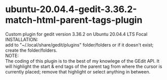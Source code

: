 # ubuntu-20.04.4-gedit-3.36.2-match-html-parent-tags-plugin
Custom plugin for gedit version 3.36.2 on Ubuntu 20.04.4 LTS Focal  
INSTALLATION:  
add to "~/.local/share/gedit/plugins" folder/folders or if it doesn't exist; create the folder/folders.  
NOTE:  
The coding of this plugin is to the best of my knowlege of the GEdit API. It will highlight the start & end tags of the parent tag from where the cursor is currently placed; remove that highlight or select anything in between. 
